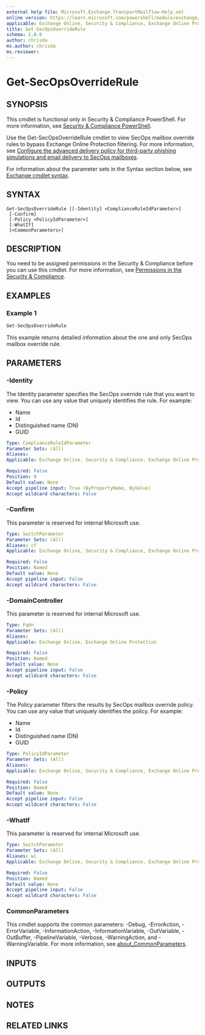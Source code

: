 ```yaml
---
external help file: Microsoft.Exchange.TransportMailflow-Help.xml
online version: https://learn.microsoft.com/powershell/module/exchange/get-secopsoverriderule
applicable: Exchange Online, Security & Compliance, Exchange Online Protection
title: Get-SecOpsOverrideRule
schema: 2.0.0
author: chrisda
ms.author: chrisda
ms.reviewer:
---
```


# Get-SecOpsOverrideRule

## SYNOPSIS
This cmdlet is functional only in Security & Compliance PowerShell. For more information, see [Security & Compliance PowerShell](https://learn.microsoft.com/powershell/exchange/scc-powershell).

Use the Get-SecOpsOverrideRule cmdlet to view SecOps mailbox override rules to bypass Exchange Online Protection filtering. For more information, see [Configure the advanced delivery policy for third-party phishing simulations and email delivery to SecOps mailboxes](https://learn.microsoft.com/microsoft-365/security/office-365-security/advanced-delivery-policy-configure).

For information about the parameter sets in the Syntax section below, see [Exchange cmdlet syntax](https://learn.microsoft.com/powershell/exchange/exchange-cmdlet-syntax).

## SYNTAX

```
Get-SecOpsOverrideRule [[-Identity] <ComplianceRuleIdParameter>]
 [-Confirm]
 [-Policy <PolicyIdParameter>]
 [-WhatIf]
 [<CommonParameters>]
```

## DESCRIPTION
You need to be assigned permissions in the Security & Compliance before you can use this cmdlet. For more information, see [Permissions in the Security & Compliance](https://learn.microsoft.com/microsoft-365/security/office-365-security/scc-permissions).

## EXAMPLES

### Example 1
```powershell
Get-SecOpsOverrideRule
```

This example returns detailed information about the one and only SecOps mailbox override rule.

## PARAMETERS

### -Identity
The Identity parameter specifies the SecOps override rule that you want to view. You can use any value that uniquely identifies the rule. For example:

- Name
- Id
- Distinguished name (DN)
- GUID

```yaml
Type: ComplianceRuleIdParameter
Parameter Sets: (All)
Aliases:
Applicable: Exchange Online, Security & Compliance, Exchange Online Protection

Required: False
Position: 0
Default value: None
Accept pipeline input: True (ByPropertyName, ByValue)
Accept wildcard characters: False
```

### -Confirm
This parameter is reserved for internal Microsoft use.

```yaml
Type: SwitchParameter
Parameter Sets: (All)
Aliases: cf
Applicable: Exchange Online, Security & Compliance, Exchange Online Protection

Required: False
Position: Named
Default value: None
Accept pipeline input: False
Accept wildcard characters: False
```

### -DomainController
This parameter is reserved for internal Microsoft use.

```yaml
Type: Fqdn
Parameter Sets: (All)
Aliases:
Applicable: Exchange Online, Exchange Online Protection

Required: False
Position: Named
Default value: None
Accept pipeline input: False
Accept wildcard characters: False
```

### -Policy
The Policy parameter filters the results by SecOps mailbox override policy. You can use any value that uniquely identifies the policy. For example:

- Name
- Id
- Distinguished name (DN)
- GUID

```yaml
Type: PolicyIdParameter
Parameter Sets: (All)
Aliases:
Applicable: Exchange Online, Security & Compliance, Exchange Online Protection

Required: False
Position: Named
Default value: None
Accept pipeline input: False
Accept wildcard characters: False
```

### -WhatIf
This parameter is reserved for internal Microsoft use.

```yaml
Type: SwitchParameter
Parameter Sets: (All)
Aliases: wi
Applicable: Exchange Online, Security & Compliance, Exchange Online Protection

Required: False
Position: Named
Default value: None
Accept pipeline input: False
Accept wildcard characters: False
```

### CommonParameters
This cmdlet supports the common parameters: -Debug, -ErrorAction, -ErrorVariable, -InformationAction, -InformationVariable, -OutVariable, -OutBuffer, -PipelineVariable, -Verbose, -WarningAction, and -WarningVariable. For more information, see [about_CommonParameters](https://go.microsoft.com/fwlink/p/?LinkID=113216).

## INPUTS

## OUTPUTS

## NOTES

## RELATED LINKS
